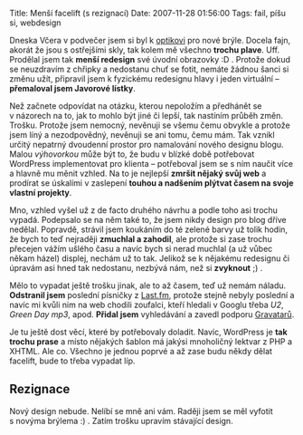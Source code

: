 Title: Menší facelift (s rezignací)
Date: 2007-11-28 01:56:00
Tags: fail, píšu si, webdesign

Dneska Včera v podvečer jsem si byl k [optikovi](http://www.expertoptic.com/) pro nové brýle. Docela fajn, akorát že jsou s ostřejšími skly, tak kolem mě všechno **trochu plave**. Uff. Prodělal jsem tak **menší redesign** své úvodní obrazovky :D . Protože dokud se neuzdravím z chřipky a nedostanu chuť se fotit, nemáte žádnou šanci si změnu užít, připravil jsem k fyzickému redesignu hlavy i jeden virtuální – **přemaloval jsem Javorové lístky**.

Než začnete odpovídat na otázku, kterou nepoložím a předhánět se v názorech na to, jak to mohlo být jiné či lepší, tak nastíním průběh změn. Trošku. Protože jsem nemocný, nevěnuji se všemu čemu obvykle a protože jsem líný a nezodpovědný, nevěnuji se ani tomu, čemu mám. Tak vznikl určitý nepatrný dvoudenní prostor pro namalování nového designu blogu. Malou *výhovorkou* může být to, že budu v blízké době potřebovat WordPress implementovat pro klienta – potřeboval jsem se s ním naučit více a hlavně mu měnit vzhled. Na to je nejlepší **zmršit nějaký svůj web** a prodírat se úskalími v zaslepení **touhou a nadšením plýtvat časem na svoje vlastní projekty**.

Mno, vzhled vyšel už z de facto druhého návrhu a podle toho asi trochu vypadá. Podepsalo se na něm také to, že jsem nikdy design pro blog dříve nedělal. Popravdě, strávil jsem koukáním do té zelené barvy už tolik hodin, že bych to teď nejraději **zmuchlal a zahodil**, ale protože si zase trochu přecejen vážím ušlého času a navíc bych si nerad muchlal (a už vůbec někam házel) displej, nechám už to tak. Jelikož se k nějakému redesignu či úpravám asi hned tak nedostanu, nezbývá nám, než si **zvyknout**
;) .

Mělo to vypadat ještě trošku jinak, ale to až časem, teď už nemám náladu. **Odstranil jsem** poslední písničky z [Last.fm]({filename}2007-08-15_internetova-radia-noveho-tisicileti.md), protože stejně nebyly poslední a navíc mi kvůli nim na web chodili zoufalci, kteří hledali v Googlu třeba *U2*, *Green Day mp3*, apod. **Přidal jsem** vyhledávání a zavedl podporu [Gravatarů](http://site.gravatar.com/).

Je tu ještě dost věcí, které by potřebovaly doladit. Navíc, WordPress je **tak trochu prase** a místo nějakých šablon má jakýsi mnoholičný lektvar z PHP a XHTML. Ale co. Všechno je jednou poprvé a až zase budu někdy dělat facelift, bude to třeba vypadat líp.

## Rezignace

Nový design nebude. Nelíbí se mně ani vám. Raději jsem se měl vyfotit s novýma brýlema :) . Zatím trošku upravím stávající
design.
